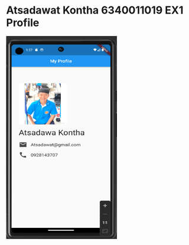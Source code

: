 # Atsadawat Kontha 6340011019 EX1 Profile

<img src="result.PNG" style="width: 300px; height: 550px">